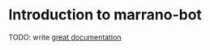 # Introduction to marrano-bot

TODO: write [great documentation](http://jacobian.org/writing/what-to-write/)
